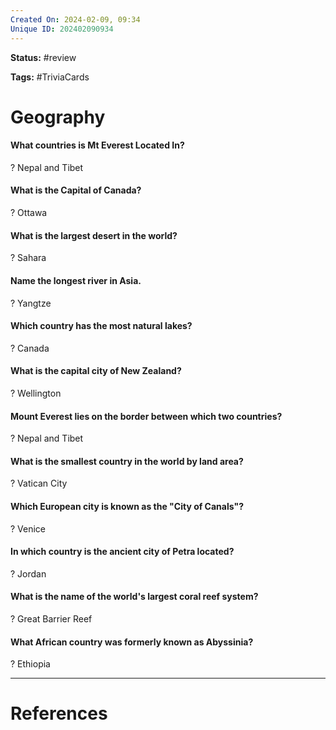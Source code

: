 ```yaml
---
Created On: 2024-02-09, 09:34
Unique ID: 202402090934
---
```

**Status:** #review 

**Tags:** #TriviaCards 

# Geography

#### What countries is Mt Everest Located In?
?
Nepal and Tibet
<!--SR:!2024-02-12,3,250-->


#### What is the Capital of Canada?
?
Ottawa
<!--SR:!2024-02-12,3,250-->

#### What is the largest desert in the world?
?
Sahara
<!--SR:!2024-02-14,3,250-->

#### Name the longest river in Asia.
?
Yangtze
<!--SR:!2024-02-12,1,230-->

#### Which country has the most natural lakes?
?
Canada
<!--SR:!2024-02-12,1,230-->

#### What is the capital city of New Zealand?
?
Wellington
<!--SR:!2024-02-14,3,250-->

#### Mount Everest lies on the border between which two countries?
?
Nepal and Tibet
<!--SR:!2024-02-12,1,230-->

#### What is the smallest country in the world by land area?
?
Vatican City
<!--SR:!2024-02-12,1,230-->

#### Which European city is known as the "City of Canals"?
?
Venice
<!--SR:!2024-02-14,3,250-->

#### In which country is the ancient city of Petra located?
?
Jordan
<!--SR:!2024-02-12,1,230-->

#### What is the name of the world's largest coral reef system?
?
Great Barrier Reef
<!--SR:!2024-02-14,3,250-->

#### What African country was formerly known as Abyssinia?
?
Ethiopia
<!--SR:!2024-02-12,1,230-->




---
# References

